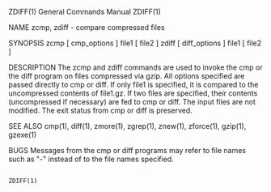 ZDIFF(1)                                                                                  General Commands Manual                                                                                  ZDIFF(1)

NAME
       zcmp, zdiff - compare compressed files

SYNOPSIS
       zcmp [ cmp_options ] file1 [ file2 ]
       zdiff [ diff_options ] file1 [ file2 ]

DESCRIPTION
       The  zcmp and zdiff commands are used to invoke the cmp or the diff program on files compressed via gzip.  All options specified are passed directly to cmp or diff.  If only file1 is specified, it
       is compared to the uncompressed contents of file1.gz.  If two files are specified, their contents (uncompressed if necessary) are fed to cmp or diff.  The input files are not modified.   The  exit
       status from cmp or diff is preserved.

SEE ALSO
       cmp(1), diff(1), zmore(1), zgrep(1), znew(1), zforce(1), gzip(1), gzexe(1)

BUGS
       Messages from the cmp or diff programs may refer to file names such as "-" instead of to the file names specified.

                                                                                                                                                                                                   ZDIFF(1)

